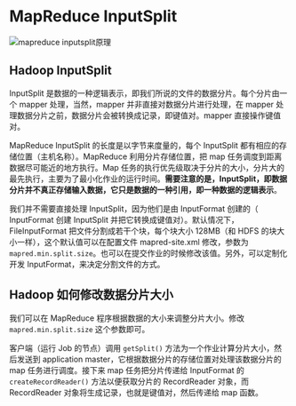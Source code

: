 # MapReduce InputSplit

![mapreduce inputsplit原理](https://kingcall.oss-cn-hangzhou.aliyuncs.com/blog/img/file_1570244985000_20191005110946428506-20210112084446572.png)

## Hadoop InputSplit

InputSplit 是数据的一种逻辑表示，即我们所说的文件的数据分片。每个分片由一个 mapper 处理，当然，mapper 并非直接对数据分片进行处理，在 mapper 处理数据分片之前，数据分片会被转换成记录，即键值对。mapper 直接操作键值对。

MapReduce InputSplit 的长度是以字节来度量的，每个 InputSplit 都有相应的存储位置（主机名称）。MapReduce 利用分片存储位置，把 map 任务调度到距离数据尽可能近的地方执行。Map 任务的执行优先级取决于分片的大小，分片大的最先执行，主要为了最小化作业的运行时间。**需要注意的是，InputSplit，即数据分片并不真正存储输入数据，它只是数据的一种引用，即一种数据的逻辑表示**。

我们并不需要直接处理 InputSplit，因为他们是由 InputFormat 创建的（ InputFormat 创建 InputSplit 并把它转换成键值对）。默认情况下，FileInputFormat 把文件分割成若干个块，每个块大小 128MB（和 HDFS 的块大小一样），这个默认值可以在配置文件 mapred-site.xml 修改，参数为 `mapred.min.split.size`。也可以在提交作业的时候修改该值。另外，可以定制化开发 InputFormat，来决定分割文件的方式。

## Hadoop 如何修改数据分片大小

我们可以在 MapReduce 程序根据数据的大小来调整分片大小。修改 `mapred.min.split.size` 这个参数即可。

客户端（运行 Job 的节点）调用 `getSplit()` 方法为一个作业计算分片大小，然后发送到 application master，它根据数据分片的存储位置对处理该数据分片的 map 任务进行调度。接下来 map 任务把分片传递给 InputFormat 的 `createRecordReader()` 方法以便获取分片的 RecordReader 对象，而 RecordReader 对象将生成记录，也就是键值对，然后传递给 map 函数。

